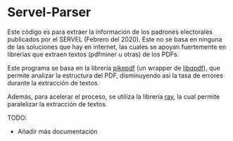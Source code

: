# Servel-Parser

Este código es para extraer la información de los padrones electorales publicados por el SERVEL (Febrero del 2020). Este 
no se basa en ninguna de las soluciones que hay en internet, las cuales se apoyan fuertemente en librerías que extraen
textos (pdfminer u otras) de los PDFs.

Este programa se basa en la librería [pikepdf](https://pikepdf.readthedocs.io) (un wrapper de [libqpdf](http://qpdf.sourceforge.net/)), que permite analizar la estructura del PDF, disminuyendo asi la tasa de errores durante la
extracción de textos.

Además, para acelerar el proceso, se utiliza la librería [ray](https://ray.readthedocs.io), la cual permite paralelizar la extracción de textos.

TODO:
- Añadir más documentación
